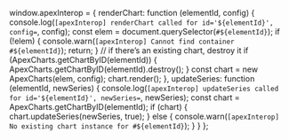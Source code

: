 window.apexInterop = {
  renderChart: function (elementId, config) {
    console.log(`[apexInterop] renderChart called for id='${elementId}', config=`, config);
    const elem = document.querySelector(`#${elementId}`);
    if (!elem) {
      console.warn(`[apexInterop] Cannot find container #${elementId}`);
      return;
    }
    // if there’s an existing chart, destroy it
    if (ApexCharts.getChartByID(elementId)) {
      ApexCharts.getChartByID(elementId).destroy();
    }
    const chart = new ApexCharts(elem, config);
    chart.render();
  },
  updateSeries: function (elementId, newSeries) {
    console.log(`[apexInterop] updateSeries called for id='${elementId}', newSeries=`, newSeries);
    const chart = ApexCharts.getChartByID(elementId);
    if (chart) {
      chart.updateSeries(newSeries, true);
    } else {
      console.warn(`[apexInterop] No existing chart instance for #${elementId}`);
    }
  }
};
